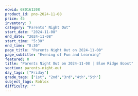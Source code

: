 ```yaml
---
ecwid: 680161308
product_id: pno-2024-11-08
price: 45
inventory: 7
category: "Parents' Night Out"
start_date: "2024-11-08"
end_date: "2024-11-08"
start_time: "5:30"
end_time: "8:30"
page_title: "Parents Night Out on 2024-11-08"
page_subtitle: "Evening of Fun and Learning"
featured: 0
title: "Parents Night Out on 2024-11-08 | Blue Ridge Boost"
section: parents-night-out
day_tags: ["Friday"]
grade_tags: ["1st", "2nd","3rd","4th","5th"]
subject_tags: Roblox
difficulty: ""
---
```



